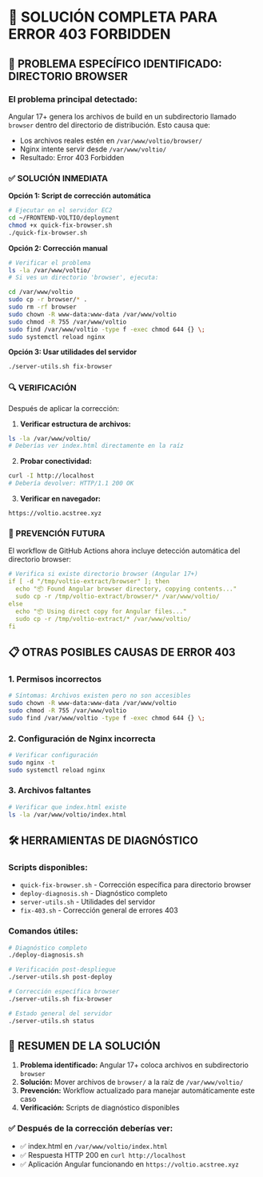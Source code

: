 # 🔧 SOLUCIÓN COMPLETA PARA ERROR 403 FORBIDDEN

## 🎯 PROBLEMA ESPECÍFICO IDENTIFICADO: DIRECTORIO BROWSER

### El problema principal detectado:
Angular 17+ genera los archivos de build en un subdirectorio llamado `browser` dentro del directorio de distribución. Esto causa que:

- Los archivos reales estén en `/var/www/voltio/browser/`
- Nginx intente servir desde `/var/www/voltio/`
- Resultado: Error 403 Forbidden

### ✅ SOLUCIÓN INMEDIATA

**Opción 1: Script de corrección automática**
```bash
# Ejecutar en el servidor EC2
cd ~/FRONTEND-VOLTIO/deployment
chmod +x quick-fix-browser.sh
./quick-fix-browser.sh
```

**Opción 2: Corrección manual**
```bash
# Verificar el problema
ls -la /var/www/voltio/
# Si ves un directorio 'browser', ejecuta:

cd /var/www/voltio
sudo cp -r browser/* .
sudo rm -rf browser
sudo chown -R www-data:www-data /var/www/voltio
sudo chmod -R 755 /var/www/voltio
sudo find /var/www/voltio -type f -exec chmod 644 {} \;
sudo systemctl reload nginx
```

**Opción 3: Usar utilidades del servidor**
```bash
./server-utils.sh fix-browser
```

### 🔍 VERIFICACIÓN

Después de aplicar la corrección:

1. **Verificar estructura de archivos:**
```bash
ls -la /var/www/voltio/
# Deberías ver index.html directamente en la raíz
```

2. **Probar conectividad:**
```bash
curl -I http://localhost
# Debería devolver: HTTP/1.1 200 OK
```

3. **Verificar en navegador:**
```
https://voltio.acstree.xyz
```

### 🚀 PREVENCIÓN FUTURA

El workflow de GitHub Actions ahora incluye detección automática del directorio browser:

```yaml
# Verifica si existe directorio browser (Angular 17+)
if [ -d "/tmp/voltio-extract/browser" ]; then
  echo "📦 Found Angular browser directory, copying contents..."
  sudo cp -r /tmp/voltio-extract/browser/* /var/www/voltio/
else
  echo "📦 Using direct copy for Angular files..."
  sudo cp -r /tmp/voltio-extract/* /var/www/voltio/
fi
```

## 📋 OTRAS POSIBLES CAUSAS DE ERROR 403

### 1. Permisos incorrectos
```bash
# Síntomas: Archivos existen pero no son accesibles
sudo chown -R www-data:www-data /var/www/voltio
sudo chmod -R 755 /var/www/voltio
sudo find /var/www/voltio -type f -exec chmod 644 {} \;
```

### 2. Configuración de Nginx incorrecta
```bash
# Verificar configuración
sudo nginx -t
sudo systemctl reload nginx
```

### 3. Archivos faltantes
```bash
# Verificar que index.html existe
ls -la /var/www/voltio/index.html
```

## 🛠️ HERRAMIENTAS DE DIAGNÓSTICO

### Scripts disponibles:
- `quick-fix-browser.sh` - Corrección específica para directorio browser
- `deploy-diagnosis.sh` - Diagnóstico completo
- `server-utils.sh` - Utilidades del servidor
- `fix-403.sh` - Corrección general de errores 403

### Comandos útiles:
```bash
# Diagnóstico completo
./deploy-diagnosis.sh

# Verificación post-despliegue
./server-utils.sh post-deploy

# Corrección específica browser
./server-utils.sh fix-browser

# Estado general del servidor
./server-utils.sh status
```

## 🎯 RESUMEN DE LA SOLUCIÓN

1. **Problema identificado:** Angular 17+ coloca archivos en subdirectorio `browser`
2. **Solución:** Mover archivos de `browser/` a la raíz de `/var/www/voltio/`
3. **Prevención:** Workflow actualizado para manejar automáticamente este caso
4. **Verificación:** Scripts de diagnóstico disponibles

### ✅ Después de la corrección deberías ver:
- ✅ index.html en `/var/www/voltio/index.html`
- ✅ Respuesta HTTP 200 en `curl http://localhost`
- ✅ Aplicación Angular funcionando en `https://voltio.acstree.xyz`
